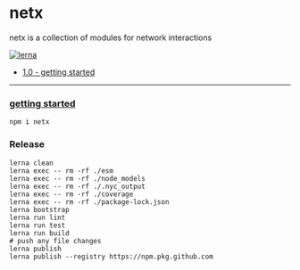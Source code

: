 # netx

netx is a collection of modules for network interactions

[![lerna](https://img.shields.io/badge/maintained%20with-lerna-cc00ff.svg)](https://lerna.js.org/)

- [1.0 - getting started](#getting-started)

<hr/>

### [getting started](#top)

```
npm i netx
```

### Release

```
lerna clean
lerna exec -- rm -rf ./esm
lerna exec -- rm -rf ./node_models
lerna exec -- rm -rf ./.nyc_output
lerna exec -- rm -rf ./coverage
lerna exec -- rm -rf ./package-lock.json
lerna bootstrap
lerna run lint
lerna run test
lerna run build
# push any file changes
lerna publish
lerna publish --registry https://npm.pkg.github.com
```

